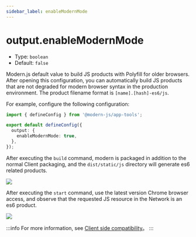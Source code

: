 ```yaml
---
sidebar_label: enableModernMode
---
```


# output.enableModernMode

* Type: `boolean`
* Default: `false`

Modern.js default value to build JS products with Polyfill for older browsers. After opening this configuration, you can automatically build JS products that are not degraded for modern browser syntax in the production environment. The product filename format is `[name].[hash]-es6/js`.

For example, configure the following configuration:

```ts title="modern.config.ts"
import { defineConfig } from '@modern-js/app-tools';

export default defineConfig({
  output: {
    enableModernMode: true,
  },
});
```

After executing the `build` command, modern is packaged in addition to the normal Client packaging, and the `dist/static/js` directory will generate es6 related products.

![](https://lf3-static.bytednsdoc.com/obj/eden-cn/zq-uylkvT/ljhwZthlaukjlkulzlp/output-enable-modern-build.jpeg)

After executing the `start` command, use the latest version Chrome browser access, and observe that the requested JS resource in the Network is an es6 product.

![](https://lf3-static.bytednsdoc.com/obj/eden-cn/zq-uylkvT/ljhwZthlaukjlkulzlp/output-enable-modern-network.jpeg)

:::info
For more information, see [Client side compatibility](/docs/guides/advanced-features/compatibility)。
:::

